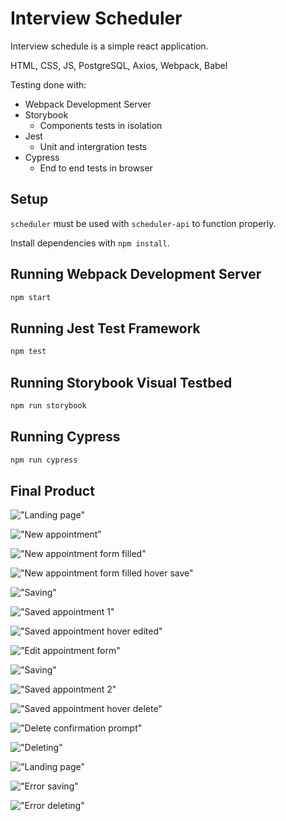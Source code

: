 # Interview Scheduler

Interview schedule is a simple react application. 

HTML, CSS, JS, PostgreSQL, Axios, Webpack, Babel

Testing done with:

* Webpack Development Server
* Storybook
  * Components tests in isolation
* Jest
  * Unit and intergration tests
* Cypress
  * End to end tests in browser


## Setup

`scheduler` must be used with `scheduler-api` to function properly.

Install dependencies with `npm install`.

## Running Webpack Development Server

```sh
npm start
```

## Running Jest Test Framework

```sh
npm test
```

## Running Storybook Visual Testbed

```sh
npm run storybook
```

## Running Cypress 
```sh
npm run cypress
```
## Final Product

!["Landing page"](https://github.com/alexthemac/scheduler/blob/master/docs/1_Display_Blank.png)

!["New appointment"](https://github.com/alexthemac/scheduler/blob/master/docs/2_Display_Form_Blank.png)

!["New appointment form filled"](https://github.com/alexthemac/scheduler/blob/master/docs/3_Display_Form_Filled_Alex_no_hover.png)

!["New appointment form filled hover save"](https://github.com/alexthemac/scheduler/blob/master/docs/4_Display_Form_Filled_Alex_hover.png)

!["Saving"](https://github.com/alexthemac/scheduler/blob/master/docs/5_Display_Saving.png)

!["Saved appointment 1"](https://github.com/alexthemac/scheduler/blob/master/docs/6_Display_Saved_Appoinment_No_Hover.png)

!["Saved appointment hover edited"](https://github.com/alexthemac/scheduler/blob/master/docs/7_Display_Saved_Appointment_Hover.png)

!["Edit appointment form"](https://github.com/alexthemac/scheduler/blob/master/docs/8_Display_Form_Edited.png)

!["Saving"](https://github.com/alexthemac/scheduler/blob/master/docs/9_Display_Saving.png)

!["Saved appointment 2"](https://github.com/alexthemac/scheduler/blob/master/docs/10_Display_Saved_Edited_No_Hover.png)

!["Saved appointment hover delete"](https://github.com/alexthemac/scheduler/blob/master/docs/11_Display_Saved_Edited_Hover.png)

!["Delete confirmation prompt"](https://github.com/alexthemac/scheduler/blob/master/docs/12_Display_Delete_Confirmation_Prompt.png)

!["Deleting"](https://github.com/alexthemac/scheduler/blob/master/docs/13_Display_Deleting.png)

!["Landing page"](https://github.com/alexthemac/scheduler/blob/master/docs/14_Display_Blank.png)

!["Error saving"](https://github.com/alexthemac/scheduler/blob/master/docs/15_Display_Error_Saving.png)

!["Error deleting"](https://github.com/alexthemac/scheduler/blob/master/docs/16_Display_Error_Deleting.png)




